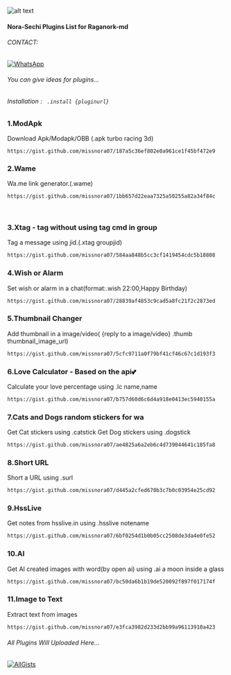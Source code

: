 ![alt text](https://encrypted-tbn0.gstatic.com/images?q=tbn:ANd9GcQ3YUxlP0tXVD4Ljz9zgnje-PJ9NzI4o40O7A&usqp=CAU)
#### Nora-Sechi Plugins List for Raganork-md
###### CONTACT:

[![WhatsApp](https://img.shields.io/badge/-WhatsApp-4CA143?style=flat&logo=WhatsApp&logoColor=white)](https://wa.me/17732956880?text=*_From+Github🌿_*)
###### You can give ideas for plugins... 

###### Installation : ``` .install {pluginurl}```

<!-- PLUGIN LIST-->
### 1.ModApk
Download Apk/Modapk/OBB
(.apk turbo racing 3d)<br>
```
https://gist.github.com/missnora07/187a5c36ef802e0a961ce1f45bf472e9
```
### 2.Wame
Wa.me link generator.(.wame)<br>
```sh
https://gist.github.com/missnora07/1bb657d22eaa7325a50255a82a34f84c
```
<br>

### 3.Xtag - tag without using tag cmd in group
Tag a message using jid.(.xtag groupjid)
```sh
https://gist.github.com/missnora07/584aa848b5cc3cf1419454cdc5b18808
```
### 4.Wish or Alarm
Set wish or alarm in a chat(format:.wish 22:00,Happy Birthday)
```sh
https://gist.github.com/missnora07/28839af4853c9cad5a8fc21f2c2873ed
```
### 5.Thumbnail Changer
Add thumbnail in a image/video( {reply to a image/video} .thumb thumbnail_image_url)
```sh
https://gist.github.com/missnora07/5cfc9711a0f79bf41cf46c67c1d193f3
```
### 6.Love Calculator - Based on the api💕
Calculate your love percentage using .lc name,name
```sh
https://gist.github.com/missnora07/b757d60d6c6d4a918e0413ec5940155a
```
### 7.Cats and Dogs random stickers for wa
Get Cat stickers using  .catstick
Get Dog stickers using  .dogstick
```sh
https://gist.github.com/missnora07/ae4825a6a2eb6c4d739044641c185fa8
```

### 8.Short URL
Short a URL using  .surl
```sh
https://gist.github.com/missnora07/d445a2cfed670b3c7b0c03954e25cd92
```
### 9.HssLive
Get notes from hsslive.in using .hsslive notename
```sh
https://gist.github.com/missnora07/6bf0254d1b0b05cc2508de3da4e0fe52
```
### 10.AI
Get AI created images with word(by open ai) using .ai a moon inside a glass
```sh
https://gist.github.com/missnora07/bc50da6b1b19de520092f897f017174f
```
### 11.Image to Text
Extract text from images
```sh
https://gist.github.com/missnora07/e3fca3982d233d2bb99a96113910a423
```

###### All Plugins Will Uploaded Here... 
[![AllGists](https://gists-readme.yizack.com/api/pin?user=missnora07&id=xtag.js&owner=true)](https://gist.github.com/missnora07)
